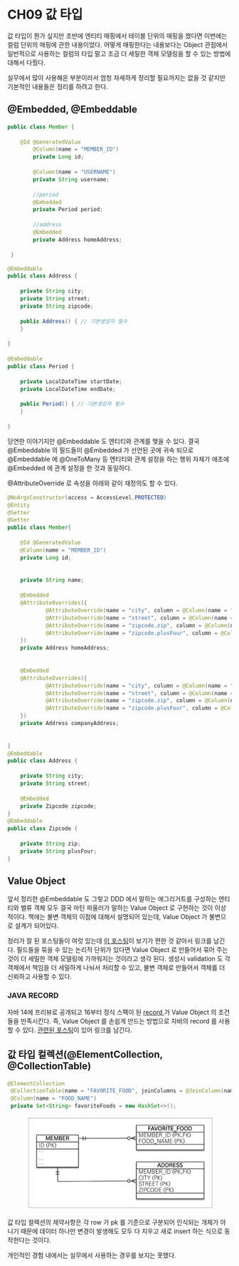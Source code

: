 # CH09 값 타입

값 타입이 뭔가 싶지만 초반에 엔티티 매핑에서 테이블 단위의 매핑을 했다면 이번에는 컬럼 단위의 매핑에 관한 내용이었다. 어떻게 매핑한다는 내용보다는 Object 관점에서 일반적으로 사용하는 컬럼의 타입 말고 조금 더 세밀한 객체 모델링을 할 수 있는 방법에 대해서 다뤘다.

실무에서 많이 사용해온 부분이라서 엄청 자세하게 정리할 필요까지는 없을 것 같지만 기본적인 내용들은 정리를 하려고 한다.

## @Embedded, @Embeddable&#x20;

```java
public class Member {

	@Id @GeneratedValue
    	@Column(name = "MEMBER_ID")
    	private Long id;

    	@Column(name = "USERNAME")
    	private String username;
        
        //period
    	@Embedded
    	private Period period;

    	//address
    	@Embedded
    	private Address homeAddress;
        
 }
```

```java
@Embeddable
public class Address {

    private String city;
    private String street;
    private String zipcode;

    public Address() { // 기본생성자 필수 
    }
    
}

@Embeddable
public class Period {

    private LocalDateTime startDate;
    private LocalDateTime endDate;

    public Period() { // 기본생성자 필수 
    }
    
}
```

당연한 이야기지만 @Embeddable 도 엔티티와 관계를 맺을 수 있다. 결국 @Embeddable 의 필드들이 @Embedded 가 선언된 곳에 귀속 되므로 @Embeddable 에 @OneToMany 등 엔티티와 관계 설정을 하는 행위 자체가 애초에 @Embedded 에 관계 설정을 한 것과 동일하다.

@AttributeOverride 로 속성을 아래와 같이 재정의도 할 수 있다.

```java
@NoArgsConstructor(access = AccessLevel.PROTECTED)
@Entity
@Setter
@Getter
public class Member{

    @Id @GeneratedValue
    @Column(name = "MEMBER_ID")
    private Long id;


    private String name;

    @Embedded
    @AttributeOverrides({
            @AttributeOverride(name = "city", column = @Column(name = "HOME_CITY")),
            @AttributeOverride(name = "street", column = @Column(name = "HOME_STREET")),
            @AttributeOverride(name = "zipcode.zip", column = @Column(name = "HOME_ZIP")),
            @AttributeOverride(name = "zipcode.plusFour", column = @Column(name = "HOME_PLUS_FOUR")),
    })
    private Address homeAddress;


    @Embedded
    @AttributeOverrides({
            @AttributeOverride(name = "city", column = @Column(name = "COMPANY_CITY")),
            @AttributeOverride(name = "street", column = @Column(name = "COMPANY_STREET")),
            @AttributeOverride(name = "zipcode.zip", column = @Column(name = "COMPANY_ZIP")),
            @AttributeOverride(name = "zipcode.plusFour", column = @Column(name = "COMPANY_PLUS_FOUR")),
    })
    private Address companyAddress;


}
@Embeddable
public class Address {

    private String city;
    private String street;

    @Embedded
    private Zipcode zipcode;
}
@Embeddable
public class Zipcode {

    private String zip;
    private String plusFour;
}
```

## Value Object

앞서 정리한 @Embeddable 도 그렇고 DDD 에서 말하는 애그리거트를 구성하는 엔티티와 밸류 객체 모두 결국 마틴 파울러가 말하는 Value Object 로 구현하는 것이 이상적이다. 책에는 불변 객체의 이점에 대해서 설명되어 있는데, Value Object 가 불변으로 설계가 되어있다.

정리가 잘 된 포스팅들이 여럿 있는데 [이 포스팅](https://jbb9229.github.io/blog/202003/value-object)이 보기가 편한 것 같아서 링크를 남긴다. 필드들을 묶을 수 있는 논리적 단위가 있다면 Value Object 로 만들어서 묶어 주는 것이 더 세밀한 객체 모델링에 가까워지는 것이라고 생각 된다. 생성시 validation 도 각 객체에서 책임을 더 세밀하게 나눠서 처리할 수 있고, 불변 객체로 만들어서 객체를 더 신뢰하고 사용할 수 있다.

### JAVA RECORD

자바 14에 프리뷰로 공개되고 16부터 정식 스펙이 된 [record ](https://blog.hexabrain.net/399)가 Value Object 의 조건들을 만족시킨다. 즉, Value Object 를 손쉽게 만드는 방법으로 자바의 record 를 사용할 수 있다. [관련된 포스팅](https://www.citerus.se/using-java-records-as-value-objects/)이 있어 링크를 남긴다.

## 값 타입 컬렉션(@ElementCollection, @CollectionTable)

```java
@ElementCollection
 @CollectionTable(name = "FAVORITE_FOOD", joinColumns = @JoinColumn(name = "MEMBER_ID"))
 @Column(name = "FOOD_NAME")
 private Set<String> favoriteFoods = new HashSet<>();
```

<figure><img src="../../.gitbook/assets/image (21) (1) (2) (1).png" alt=""><figcaption></figcaption></figure>

값 타입 컬렉션의 제약사항은 각 row 가 pk 를 기준으로 구분되어 인식되는 개체가 아니기 때문에 데이터 하나만 변경이 발생해도 모두 다 지우고 새로 insert 하는 식으로 동작한다는 것이다.

개인적인 경험 내에서는 실무에서 사용하는 경우를 보지는 못했다.
